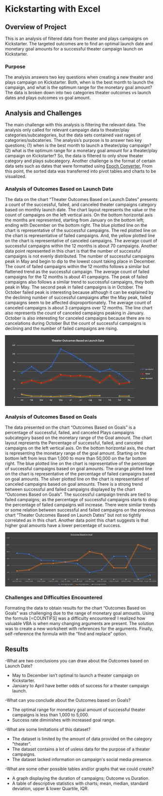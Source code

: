 # Kickstarting with Excel

## Overview of Project

This is an analysis of filtered data from theater and plays campaigns on Kickstarter. The targeted outcomes are to find an optimal launch date and monetary goal amounts for a successful theater campaign launch on Kickstarter.

### Purpose

The analysis answers two key questions when creating a new theater and plays campaign on Kickstarter. Both, when is the best month to launch the campaign, and what is the optimum range for the monetary goal amount? The data is broken down into two categories theater outcomes vs launch dates and plays outcomes vs goal amount. 

## Analysis and Challenges

The main challenge with this analysis is filtering the relevant data. The analysis only called for relevant campaign data to theater/play categories/subcategories, but the data sets contained vast rages of categories/subcateries. The analysis’s purpose is to answer two key questions; (1) when is the best month to launch a theater/play campaign? (2) what is the optimum range for a monetary goal amount for a theater/play campaign on Kickstarter? So, the data is filtered to only show theater category and plays subcategory. Another challenge is the format of certain data sets such as dates that were formatted using [Epoch Converter.](https://www.epochconverter.com/)
From this point, the sorted data was transferred into pivot tables and charts to be visualized.

### Analysis of Outcomes Based on Launch Date

The data on the chart “Theater Outcomes Based on Launch Dates” presents a count of the successful, failed, and canceled theater campaigns category based on monthly launch date. The chart layout represents the value or the count of campaigns on the left vertical axis. On the bottom horizontal axis the months are represented, starting from January on the bottom left; ending with December on the bottom right. The blue plotted line on the chart is representative of the successful campaigns. The red plotted line on the chart is representative of failed campaigns. And, the yellow plotted line on the chart is representative of canceled campaigns. The average count of successful campaigns within the 12 months is about 70 campaigns. Another data point represented in this chart is that the number of successful campaigns is not evenly distributed. The number of successful campaigns peak in May and begin to dip to the lowest count taking place in December. The count of failed campaigns within the 12 months follows a similar but flattened trend as the successful campaign. The average count of failed campaigns for the 12 months is about 41 campaigns. The peak of failed campaigns also follows a similar trend to successful campaigns, they both peak in May. The second peak in failed campaigns is in October. The October failed peak is interesting because although it can be explained by the declining number of successful campaigns after the May peak, failed campaigns seem to be affected disproportionately. The average count of canceled campaigns is about 3 campaigns over 12 months. The line chart also represents the count of canceled campaigns peaking in January. October is also interesting for canceled campaigns because there are no cancelations during October But the count of successful campaigns is declining and the number of failed campaigns are rising.

![Theater_Outcomes_vs_Launch.png](resources/Theater_Outcomes_vs_Launch.png)

### Analysis of Outcomes Based on Goals

The data presented on the chart “Outcomes Based on Goals” is a percentage of successful, failed, and canceled Plays campaigns subcategory based on the monetary range of the Goal amount. The chart layout represents the Percentage of successful, failed, and canceled campaigns on the left vertical axis. On the bottom horizontal axis, the chart is representing the monetary range of the goal amount. Starting on the bottom left from less than 1,000 to more than 50,000 on the far bottom right. The blue plotted line on the chart is representative of the percentage of successful campaigns based on goal amounts. The orange plotted line on the chart is representative of the percentage of failed campaigns based on goal amounts. The silver plotted line on the chart is representative of canceled campaigns based on goal amounts. There is a strong trend between successful and failed campaigns displayed by the chart “Outcomes Based on Goals”. The successful campaign trends are tied to failed campaigns; as the percentage of successful campaigns starts to drop the percentage of failed campaigns will increase. There were similar trends or some relation between successful and failed campaigns on the previous chart “Theater Outcomes Based on Launch Dates” but not so tightly correlated as in this chart. Another data point this chart suggests is that higher goal amounts have a lower percentage of success.  

![Outcomes_vs_Goals.png](resources/Outcomes_vs_Goals.png)

### Challenges and Difficulties Encountered

Formating the data to obtain results for the chart “Outcomes Based on Goals” was challenging due to the range of monetary goal amounts. Using the formula [=COUNTIFS] was a difficulty encountered! I realized how valuable VBA is when many changing arguments are present. The solution was to create a new worksheet with references for the arguments. Finally, self-reference the formula with the “find and replace” option.

## Results

-What are two conclusions you can draw about the Outcomes based on Launch Date? 
- May to December isn’t optimal to launch a theater campaign on Kickstarter.
- January to April have better odds of success for a theater campaign launch.

-What can you conclude about the Outcomes based on Goals?
- The optimal range for monetary goal amount of successful theater campaigns is less than 1,000 to 5,000. 
- Success rate diminishes with increased goal range. 

-What are some limitations of this dataset?
- The dataset is limited by the amount of data provided on the category "theater".
- The dataset contains a lot of usless data for the purpose of a theater campaigns.
- The dataset lacked information on campaign's social media presence.

-What are some other possible tables and/or graphs that we could create?
- A graph displaying the duration of campaigns; Outcome vs Duration.
- A table of descriptive statistics with charts; mean, median, standard deviation, upper & lower Quartile, IQR. 
